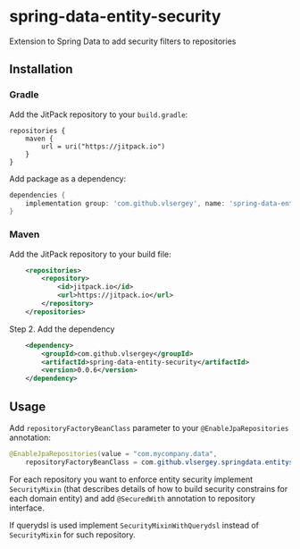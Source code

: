 # spring-data-entity-security
Extension to Spring Data to add security filters to repositories

## Installation

### Gradle

Add the JitPack repository to your `build.gradle`:

```grooxmlvy
repositories {
    maven {
        url = uri("https://jitpack.io")
    }
}
```

Add package as a dependency:

```groovy
dependencies {
    implementation group: 'com.github.vlsergey', name: 'spring-data-entity-security', version: '0.0.6'
}
```

### Maven
Add the JitPack repository to your build file:

```xml
    <repositories>
        <repository>
            <id>jitpack.io</id>
            <url>https://jitpack.io</url>
        </repository>
    </repositories>
```

Step 2. Add the dependency

```xml
    <dependency>
        <groupId>com.github.vlsergey</groupId>
        <artifactId>spring-data-entity-security</artifactId>
        <version>0.0.6</version>
    </dependency>
```

## Usage

Add `repositoryFactoryBeanClass` parameter to your `@EnableJpaRepositories` annotation:
```java
@EnableJpaRepositories(value = "com.mycompany.data",
    repositoryFactoryBeanClass = com.github.vlsergey.springdata.entitysecurity.SecuredJpaRepositoryFactoryBean.class)
```

For each repository you want to enforce entity security implement `SecurityMixin` (that describes details of how to build security constrains for each domain entity) and add `@SecuredWith` annotation to repository interface.

If querydsl is used implement `SecurityMixinWithQuerydsl` instead of `SecurityMixin` for such repository.

